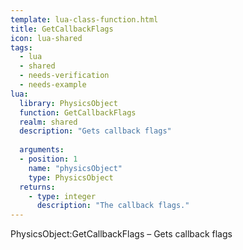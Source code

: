 ```yaml
---
template: lua-class-function.html
title: GetCallbackFlags
icon: lua-shared
tags:
  - lua
  - shared
  - needs-verification
  - needs-example
lua:
  library: PhysicsObject
  function: GetCallbackFlags
  realm: shared
  description: "Gets callback flags"
  
  arguments:
  - position: 1
    name: "physicsObject"
    type: PhysicsObject
  returns:
    - type: integer
      description: "The callback flags."
---
```


<div class="lua__search__keywords">
PhysicsObject:GetCallbackFlags &#x2013; Gets callback flags
</div>
